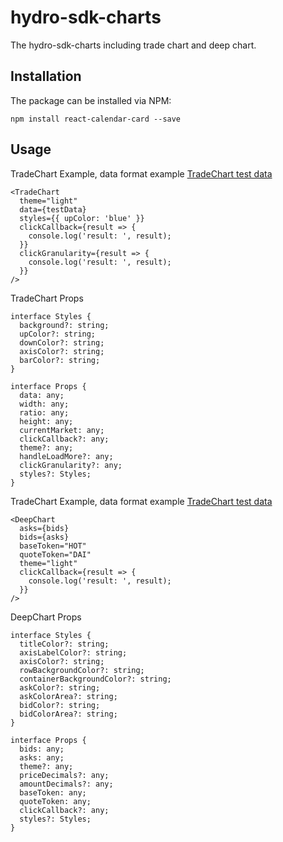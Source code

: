 # hydro-sdk-charts

The hydro-sdk-charts including trade chart and deep chart.

## Installation

The package can be installed via NPM:

```
npm install react-calendar-card --save
```

## Usage

TradeChart Example, data format example [TradeChart test data](https://github.com/HydroProtocol/hydro-sdk-charts/blob/master/assets/TradeChart.js)

```
<TradeChart
  theme="light"
  data={testData}
  styles={{ upColor: 'blue' }}
  clickCallback={result => {
    console.log('result: ', result);
  }}
  clickGranularity={result => {
    console.log('result: ', result);
  }}
/>
```

TradeChart Props

```
interface Styles {
  background?: string;
  upColor?: string;
  downColor?: string;
  axisColor?: string;
  barColor?: string;
}

interface Props {
  data: any;
  width: any;
  ratio: any;
  height: any;
  currentMarket: any;
  clickCallback?: any;
  theme?: any;
  handleLoadMore?: any;
  clickGranularity?: any;
  styles?: Styles;
}
```

TradeChart Example, data format example [TradeChart test data](https://github.com/HydroProtocol/hydro-sdk-charts/blob/master/assets/DeepChart.js)

```
<DeepChart
  asks={bids}
  bids={asks}
  baseToken="HOT"
  quoteToken="DAI"
  theme="light"
  clickCallback={result => {
    console.log('result: ', result);
  }}
/>
```

DeepChart Props

```
interface Styles {
  titleColor?: string;
  axisLabelColor?: string;
  axisColor?: string;
  rowBackgroundColor?: string;
  containerBackgroundColor?: string;
  askColor?: string;
  askColorArea?: string;
  bidColor?: string;
  bidColorArea?: string;
}

interface Props {
  bids: any;
  asks: any;
  theme?: any;
  priceDecimals?: any;
  amountDecimals?: any;
  baseToken: any;
  quoteToken: any;
  clickCallback?: any;
  styles?: Styles;
}
```
